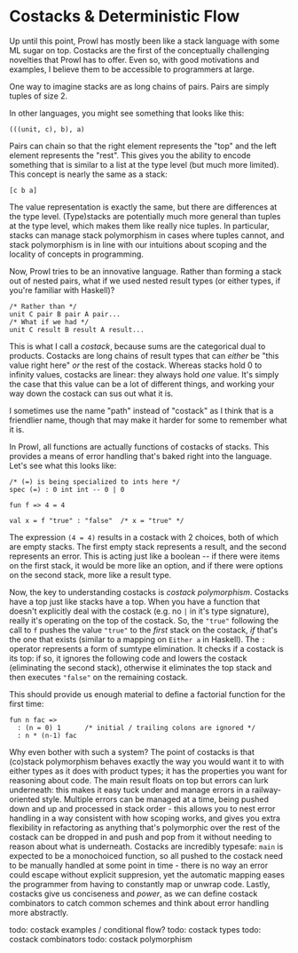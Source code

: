 # Costacks & Deterministic Flow
Up until this point, Prowl has mostly been like a stack language with some ML sugar on top. Costacks are the first of the conceptually challenging novelties that Prowl has to offer. Even so, with good motivations and examples, I believe them to be accessible to programmers at large. 

One way to imagine stacks are as long chains of pairs. Pairs are simply tuples of size 2. 

In other languages, you might see something that looks like this: 
```
(((unit, c), b), a)
```
Pairs can chain so that the right element represents the "top" and the left element represents the "rest". This gives you the ability to encode something that is similar to a list at the type level (but much more limited). This concept is nearly the same as a stack: 
```
[c b a]
```
The value representation is exactly the same, but there are differences at the type level. (Type)stacks are potentially much more general than tuples at the type level, which makes them like really nice tuples. In particular, stacks can manage stack polymorphism in cases where tuples cannot, and stack polymorphism is in line with our intuitions about scoping and the locality of concepts in programming. 

Now, Prowl tries to be an innovative language. Rather than forming a stack out of nested pairs, what if we used nested result types (or either types, if you're familiar with Haskell)? 

```
/* Rather than */
unit C pair B pair A pair...
/* What if we had */
unit C result B result A result...
```

This is what I call a *costack*, because sums are the categorical dual to products. Costacks are long chains of result types that can *either* be "this value right here" *or* the rest of the costack. Whereas stacks hold 0 to infinity values, costacks are linear: they always hold *one* value. It's simply the case that this value can be a lot of different things, and working your way down the costack can sus out what it is. 

I sometimes use the name "path" instead of "costack" as I think that is a friendlier name, though that may make it harder for some to remember what it is. 

In Prowl, all functions are actually functions of costacks of stacks. This provides a means of error handling that's baked right into the language. Let's see what this looks like: 

```
/* (=) is being specialized to ints here */
spec (=) : 0 int int -- 0 | 0

fun f => 4 = 4

val x = f "true" : "false"  /* x = "true" */
```

The expression `(4 = 4)` results in a costack with 2 choices, both of which are empty stacks. The first empty stack represents a result, and the second represents an error. This is acting just like a boolean -- if there were items on the first stack, it would be more like an option, and if there were options on the second stack, more like a result type. 

Now, the key to understanding costacks is *costack polymorphism*. Costacks have a top just like stacks have a top. When you have a function that doesn't explicitly deal with the costack (e.g. no `|` in it's type signature), really it's operating on the top of the costack. So, the `"true"` following the call to `f` pushes the value `"true"` to the *first* stack on the costack, *if* that's the one that exists (similar to a mapping on `Either a` in Haskell). The `:` operator represents a form of sumtype elimination. It checks if a costack is its top: if so, it ignores the following code and lowers the costack (eliminating the second stack), otherwise it eliminates the top stack and then executes `"false"` on the remaining costack. 

This should provide us enough material to define a factorial function for the first time: 
```
fun n fac => 
  : (n = 0) 1      /* initial / trailing colons are ignored */
  : n * (n-1) fac
```

Why even bother with such a system? The point of costacks is that (co)stack polymorphism behaves exactly the way you would want it to with either types as it does with product types; it has the properties you want for reasoning about code. The main result floats on top but errors can lurk underneath: this makes it easy tuck under and manage errors in a railway-oriented style. Multiple errors can be managed at a time, being pushed down and up and processed in stack order - this allows you to nest error handling in a way consistent with how scoping works, and gives you extra flexibility in refactoring as anything that's polymorphic over the rest of the costack can be dropped in and push and pop from it without needing to reason about what is underneath. Costacks are incredibly typesafe: `main` is expected to be a monochoiced function, so all pushed to the costack need to be manually handled at some point in time - there is no way an error could escape without explicit suppresion, yet the automatic mapping eases the programmer from having to constantly map or unwrap code. Lastly, costacks give us conciseness and *power*, as we can define costack combinators to catch common schemes and think about error handling more abstractly. 

todo: costack examples
/ conditional flow?
todo: costack types
todo: costack combinators
todo: costack polymorphism